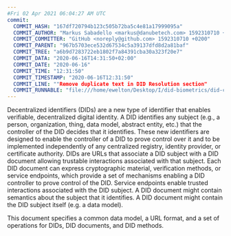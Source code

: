 ```yaml
---
#Fri 02 Apr 2021 06:04:27 AM UTC
commit:
  COMMIT_HASH: "167df720794b123c505b72ba5c4e81a17999095a"
  COMMIT_AUTHOR: "Markus Sabadello <markus@danubetech.com> 1592310710 +0200"
  COMMIT_COMMITTER: "GitHub <noreply@github.com> 1592310710 +0200"
  COMMIT_PARENT: "967b5703ece532d67534c5a39137dfd8d2a81baf"
  COMMIT_TREE: "a6b9d7283722eb1802f7a84391cba30a323f20e7"
  COMMIT_DATA: "2020-06-16T14:31:50+02:00"
  COMMIT_DATE: "2020-06-16"
  COMMIT_TIME: "12:31:50"
  COMMIT_TIMESTAMP: "2020-06-16T12:31:50"
  COMMIT_LINE: ""Remove duplicate text in DID Resolution section"
  COMMIT_RUNNABLE: "file:///home/ewelton/Desktop/I/did-biometrics/did-core-dataset/analysis/gitinfo/167df720794b123c505b72ba5c4e81a17999095a/snapshot/index.html"
---
```


<section id="abstract">
<p>
<a>Decentralized identifiers</a> (DIDs) are a new type of identifier that
enables verifiable, decentralized digital identity. A <a>DID</a> identifies any
subject (e.g., a person, organization, thing, data model, abstract entity, etc.)
that the controller of the <a>DID</a> decides that it identifies. These new
identifiers are designed to enable the controller of a <a>DID</a> to prove
control over it and to be implemented independently of any centralized registry,
identity provider, or certificate authority. <a>DID</a>s are URLs that associate
a <a>DID subject</a> with a <a>DID document</a> allowing trustable interactions
associated with that subject. Each <a>DID document</a> can express cryptographic
material, verification methods, or <a>service endpoints</a>, which provide a set
of mechanisms enabling a <a>DID controller</a> to prove control of the
<a>DID</a>. <a>Service endpoints</a> enable trusted interactions associated with
the <a>DID subject</a>. A <a>DID document</a> might contain semantics about the
subject that it identifies. A <a>DID document</a> might contain the <a>DID
subject</a> itself (e.g. a data model).
    </p>
<p>
This document specifies a common data model, a URL format, and a set of
operations for <a>DIDs</a>, <a>DID documents</a>, and <a>DID methods</a>.
    </p>
</section>
